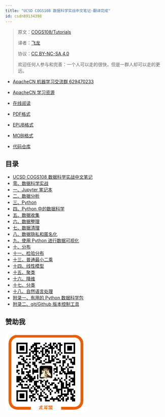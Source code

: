 ```yaml
---
title: "UCSD COGS108 数据科学实战中文笔记·翻译完成"
id: csdn89134398
---
```


> 原文：[COGS108/Tutorials](https://github.com/COGS108/Tutorials)
> 
> 译者：[飞龙](https://github.com/wizardforcel)
> 
> 协议：[CC BY-NC-SA 4.0](http://creativecommons.org/licenses/by-nc-sa/4.0/)
> 
> 欢迎任何人参与和完善：一个人可以走的很快，但是一群人却可以走的更远。

*   [ApacheCN 机器学习交流群 629470233](http://shang.qq.com/wpa/qunwpa?idkey=30e5f1123a79867570f665aa3a483ca404b1c3f77737bc01ec520ed5f078ddef)
*   [ApacheCN 学习资源](http://www.apachecn.org/)

*   [在线阅读](https://www.gitbook.com/book/wizardforcel/ucsd-cogs108-notes/details)
*   [PDF格式](https://www.gitbook.com/download/pdf/book/wizardforcel/ucsd-cogs108-notes)
*   [EPUB格式](https://www.gitbook.com/download/epub/book/wizardforcel/ucsd-cogs108-notes)
*   [MOBI格式](https://www.gitbook.com/download/mobi/book/wizardforcel/ucsd-cogs108-notes)
*   [代码仓库](https://github.com/apachecn/ucsd-cogs108-notes)

## 目录

*   [UCSD COGS108 数据科学实战中文笔记](README.md)
*   [零、数据科学实战](https://github.com/apachecn/ucsd-cogs108-notes/blob/master/docs/00-Introduction.md)
*   [一、Jupyter 笔记本](https://github.com/apachecn/ucsd-cogs108-notes/blob/master/docs/01-JupyterNotebooks.md)
*   [二、数据分析](https://github.com/apachecn/ucsd-cogs108-notes/blob/master/docs/02-DataAnalysis.md)
*   [三、Python](https://github.com/apachecn/ucsd-cogs108-notes/blob/master/docs/03-Python.md)
*   [四、Python 中的数据科学](https://github.com/apachecn/ucsd-cogs108-notes/blob/master/docs/04-DataSciencePython.md)
*   [五、数据收集](https://github.com/apachecn/ucsd-cogs108-notes/blob/master/docs/05-DataGathering.md)
*   [六、数据整理](https://github.com/apachecn/ucsd-cogs108-notes/blob/master/docs/06-DataWrangling.md)
*   [七、数据清理](https://github.com/apachecn/ucsd-cogs108-notes/blob/master/docs/07-DataCleaning.md)
*   [八、数据隐私和匿名化](https://github.com/apachecn/ucsd-cogs108-notes/blob/master/docs/08-DataPrivacy&Anonymization.md)
*   [九、使用 Python 进行数据可视化](https://github.com/apachecn/ucsd-cogs108-notes/blob/master/docs/09-DataVisualization.md)
*   [十、分布](https://github.com/apachecn/ucsd-cogs108-notes/blob/master/docs/10-Distributions.md)
*   [十一、检验分布](https://github.com/apachecn/ucsd-cogs108-notes/blob/master/docs/11-TestingDistributions.md)
*   [十三、普通最小二乘](https://github.com/apachecn/ucsd-cogs108-notes/blob/master/docs/13-OrdinaryLeastSquares.md)
*   [十四、线性模型](https://github.com/apachecn/ucsd-cogs108-notes/blob/master/docs/14-LinearModels.md)
*   [十五、聚类](https://github.com/apachecn/ucsd-cogs108-notes/blob/master/docs/15-Clustering.md)
*   [十六、降维](https://github.com/apachecn/ucsd-cogs108-notes/blob/master/docs/16-DimensionalityReduction.md)
*   [十七、分类](https://github.com/apachecn/ucsd-cogs108-notes/blob/master/docs/17-Classification.md)
*   [十八、自然语言处理](https://github.com/apachecn/ucsd-cogs108-notes/blob/master/docs/18-NaturalLanguageProcessing.md)
*   [附录一、有用的 Python 数据科学包](https://github.com/apachecn/ucsd-cogs108-notes/blob/master/docs/A1-PythonPackages.md)
*   [附录二、git/Github 版本控制工具](https://github.com/apachecn/ucsd-cogs108-notes/blob/master/docs/A2-Git.md)

## 赞助我

![](../img/4f137c2402c21237cddb07bfb5d81119.png)